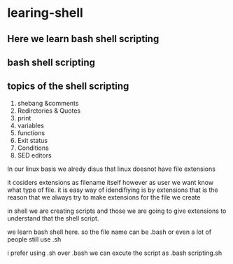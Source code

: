 # learing-shell
## Here we learn bash shell scripting
## bash shell scripting

## topics of the shell scripting 

1. shebang &comments
2. Redirctories & Quotes
3. print 
4. variables
5. functions
6. Exit status
7. Conditions
8. SED editors

In our linux basis we alredy disus that linux doesnot have file extensions 

it cosiders extensions as filename itself however as user we want know what type of file.
it is easy way of idendifiying is by extensions that is the reason that we always try to make extensions for
the file we create

in shell we are creating scripts and those we are going to give extensions to understand that the shell
script.

we learn bash shell here.
so the file name can be .bash or even a lot of people still use .sh

i prefer using .sh over .bash
we can excute the script as .bash scripting.sh

